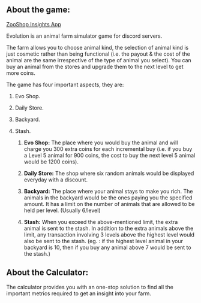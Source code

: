 ## About the game:

[ZooShop Insights App](https://sanjayshetty01.shinyapps.io/ZooShopInsights)

Evolution is an animal farm simulator game for discord servers. 

The farm allows you to choose animal kind, the selection of animal kind is just cosmetic rather than being functional (i.e. the payout & the cost of the animal are the same irrespective of the type of animal you select). You can buy an animal from the stores and upgrade them to the next level to get more coins. 

The game has four important aspects, they are:

1.  Evo Shop.
    
2.  Daily Store.
    
3.  Backyard.
    
4.  Stash.
    
    1.  **Evo Shop:** The place where you would buy the animal and will charge you 300 extra coins for each incremental buy (i.e. if you buy a Level 5 animal for 900 coins, the cost to buy the next level 5 animal would be 1200 coins).
        
    2.  **Daily Store:** The shop where six random animals would be displayed everyday with a discount. 
        
    3.  **Backyard:** The place where your animal stays to make you rich. The animals in the backyard would be the ones paying you the specified amount. It has a limit on the number of animals that are allowed to be held per level. (Usually 6/level)
        
    4.  **Stash:** When you exceed the above-mentioned limit, the extra animal is sent to the stash. In addition to the extra animals above the limit, any transaction involving 3 levels above the highest level would also be sent to the stash. (eg. : if the highest level animal in your backyard is 10, then if you buy any animal above 7 would be sent to the stash.)

## About the Calculator:
The calculator provides you with an one-stop solution to find all the important metrics required to get an insight into your farm. 


